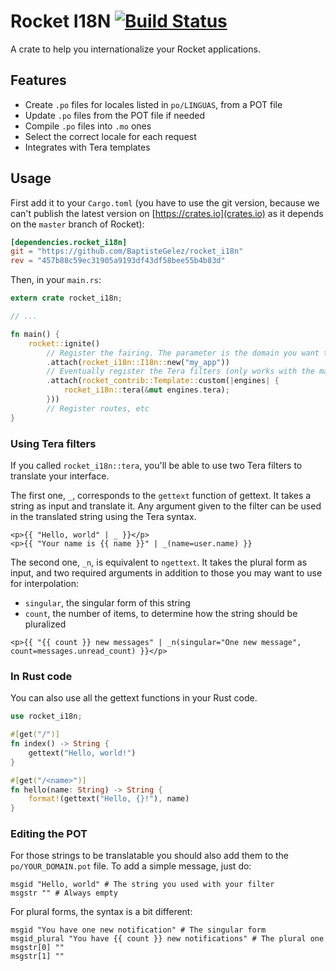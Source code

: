 # Rocket I18N [![Build Status](https://travis-ci.org/BaptisteGelez/rocket_i18n.svg?branch=master)](https://travis-ci.org/BaptisteGelez/rocket_i18n)

A crate to help you internationalize your Rocket applications.

## Features

- Create `.po` files for locales listed in `po/LINGUAS`, from a POT file
- Update `.po` files from the POT file if needed
- Compile `.po` files into `.mo` ones
- Select the correct locale for each request
- Integrates with Tera templates

## Usage

First add it to your `Cargo.toml` (you have to use the git version, because we can't publish the latest version on [https://crates.io](crates.io) as it depends on the `master` branch of Rocket):

```toml
[dependencies.rocket_i18n]
git = "https://github.com/BaptisteGelez/rocket_i18n"
rev = "457b88c59ec31905a9193df43df58bee55b4b83d"
```

Then, in your `main.rs`:

```rust
extern crate rocket_i18n;

// ...

fn main() {
    rocket::ignite()
        // Register the fairing. The parameter is the domain you want to use (the name of your app most of the time)
        .attach(rocket_i18n::I18n::new("my_app"))
        // Eventually register the Tera filters (only works with the master branch of Rocket)
        .attach(rocket_contrib::Template::custom(|engines| {
            rocket_i18n::tera(&mut engines.tera);
        }))
        // Register routes, etc
}
```

### Using Tera filters

If you called `rocket_i18n::tera`, you'll be able to use two Tera filters to translate your interface.

The first one, `_`, corresponds to the `gettext` function of gettext. It takes a string as input and translate it. Any argument given to the filter can
be used in the translated string using the Tera syntax.

```jinja
<p>{{ "Hello, world" | _ }}</p>
<p>{{ "Your name is {{ name }}" | _(name=user.name) }}
```

The second one, `_n`, is equivalent to `ngettext`. It takes the plural form as input, and two required arguments in addition to those you may want to use for interpolation:

- `singular`, the singular form of this string
- `count`, the number of items, to determine how the string should be pluralized

```jinja
<p>{{ "{{ count }} new messages" | _n(singular="One new message", count=messages.unread_count) }}</p>
```

### In Rust code

You can also use all the gettext functions in your Rust code.

```rust
use rocket_i18n;

#[get("/")]
fn index() -> String {
    gettext("Hello, world!")
}

#[get("/<name>")]
fn hello(name: String) -> String {
    format!(gettext("Hello, {}!"), name)
}
```

### Editing the POT

For those strings to be translatable you should also add them to the `po/YOUR_DOMAIN.pot` file. To add a simple message, just do:

```po
msgid "Hello, world" # The string you used with your filter
msgstr "" # Always empty
```

For plural forms, the syntax is a bit different:

```po
msgid "You have one new notification" # The singular form
msgid_plural "You have {{ count }} new notifications" # The plural one
msgstr[0] ""
msgstr[1] ""
```
